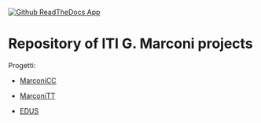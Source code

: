 [![Github ReadTheDocs App](https://img.shields.io/badge/WebApp-on-green.svg)](http://marconivr-docs.readthedocs.io/it/latest/)


# Repository of ITI G. Marconi projects


Progetti:

+ [MarconiCC](https://github.com/marconivr/docs/tree/master/docs/marconi_cc)

+ [MarconiTT](https://github.com/marconivr/docs/tree/master/docs/marconi_tt)

+ [EDUS](https://github.com/marconivr/docs/tree/master/docs/EDUS)

